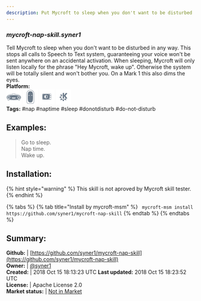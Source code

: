 ```yaml
---
description: Put Mycroft to sleep when you don't want to be disturbed
---
```


### _mycroft-nap-skill.syner1_  
Tell Mycroft to sleep when you don't want to be disturbed in any way.
This stops all calls to Speech to Text system, guaranteeing your voice won't
be sent anywhere on an accidental activation.
When sleeping, Mycroft will only listen locally for the phrase "Hey Mycroft,
wake up". Otherwise the system will be totally silent and won't bother you.
On a Mark 1 this also dims the eyes.  
**Platform:**  
 ![Mark I](../.gitbook/assets/mark-1-icon.png)  ![Mark II](../.gitbook/assets/mark-2-icon.png)  ![Picroft](../.gitbook/assets/picroft-icon.png)  ![plasmoid](../.gitbook/assets/kde.png)   
**Tags:** \#nap \#naptime \#sleep \#donotdisturb \#do-not-disturb   
## Examples:  
> Go to sleep.  
> Nap time.  
> Wake up.  
  
## Installation:  
{% hint style="warning" %}
This skill is not aproved by Mycroft skill tester.
{% endhint %}
    
{% tabs %}
{% tab title="Install by mycroft-msm" %}
``` mycroft-msm install https://github.com/syner1/mycroft-nap-skill```
{% endtab %}
  {% endtabs %}
    
## Summary:  
**Github:** | [https://github.com/syner1/mycroft-nap-skill](https://github.com/syner1/mycroft-nap-skill)  
**Owner:** | [@syner1](https://github.com/syner1)  
**Created:** | 2018 Oct 15 18:13:23 UTC  **Last updated:** 2018 Oct 15 18:23:52 UTC  
**License:** | Apache License 2.0  
**Market status:** | [Not in Market](https://market.mycroft.ai/skill/)  
